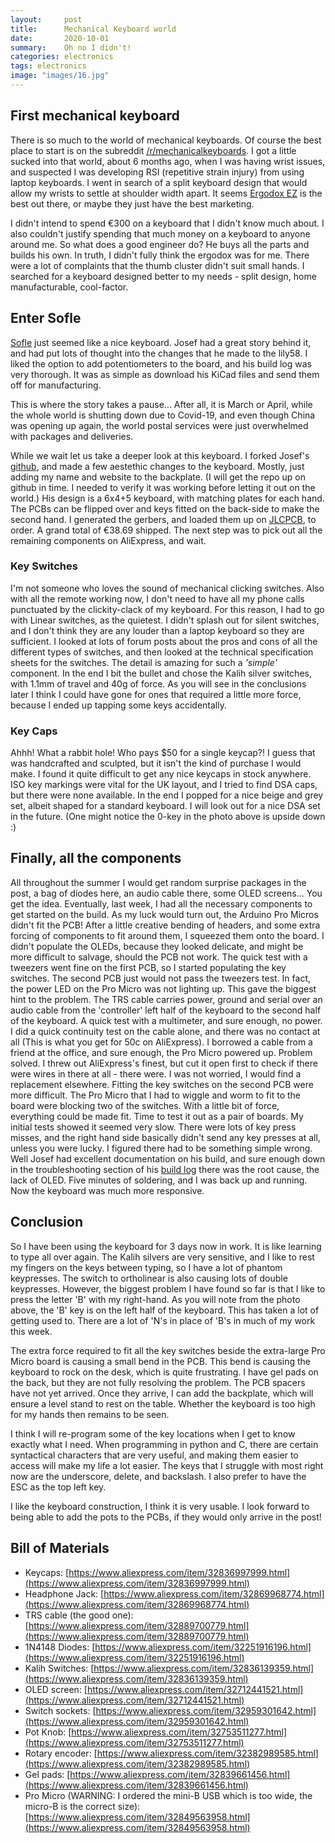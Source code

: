 ```yaml
---
layout:     post
title:      Mechanical Keyboard world
date:       2020-10-01
summary:    Oh no I didn't!
categories: electronics
tags: electronics
image: "images/16.jpg"
---
```


## First mechanical keyboard

There is so much to the world of mechanical keyboards. Of course the best place to start is on the subreddit [/r/mechanicalkeyboards](https://www.reddit.com/r/MechanicalKeyboards/). I got a little sucked into that world, about 6 months ago, when I was having wrist issues, and suspected I was developing RSI (repetitive strain injury) from using laptop keyboards. I went in search of a split keyboard design that would allow my wrists to settle at shoulder width apart. It seems [Ergodox EZ](https://ergodox-ez.com/) is the best out there, or maybe they just have the best marketing.

I didn't intend to spend €300 on a keyboard that I didn't know much about. I also couldn't justify spending that much money on a keyboard to anyone around me. So what does a good engineer do? He buys all the parts and builds his own. In truth, I didn't fully think the ergodox was for me. There were a lot of complaints that the thumb cluster didn't suit small hands. I searched for a keyboard designed better to my needs - split design, home manufacturable, cool-factor.

## Enter Sofle
[Sofle](https://josef-adamcik.cz/electronics/let-me-introduce-you-sofle-keyboard-split-keyboard-based-on-lily58.html) just seemed like a nice keyboard. Josef had a great story behind it, and had put lots of thought into the changes that he made to the lily58. I liked the option to add potentiometers to the board, and his build log was very thorough. It was as simple as download his KiCad files and send them off for manufacturing.

This is where the story takes a pause... After all, it is March or April, while the whole world is shutting down due to Covid-19, and even though China was opening up again, the world postal services were just overwhelmed with packages and deliveries.

While we wait let us take a deeper look at this keyboard. I forked Josef's [github](https://github.com/josefadamcik/SofleKeyboard), and made a few aestethic changes to the keyboard. Mostly, just adding my name and website to the backplate. (I will get the repo up on github in time. I needed to verify it was working before letting it out on the world.) His design is a 6x4+5 keyboard, with matching plates for each hand. The PCBs can be flipped over and keys fitted on the back-side to make the second hand. I generated the gerbers, and loaded them up on [JLCPCB](http://jlcpcb.com), to order. A grand total of €38.69 shipped. The next step was to pick out all the remaining components on AliExpress, and wait.

### Key Switches
I'm not someone who loves the sound of mechanical clicking switches. Also with all the remote working now, I don't need to have all my phone calls punctuated by the clickity-clack of my keyboard. For this reason, I had to go with Linear switches, as the quietest. I didn't splash out for silent switches, and I don't think they are any louder than a laptop keyboard so they are sufficient. I looked at lots of forum posts about the pros and cons of all the different types of switches, and then looked at the technical specification sheets for the switches. The detail is amazing for such a _'simple'_ component. In the end I bit the bullet and chose the Kalih silver switches, with 1.1mm of travel and 40g of force. As you will see in the conclusions later I think I could have gone for ones that required a little more force, because I ended up tapping some keys accidentally.

### Key Caps
Ahhh! What a rabbit hole! Who pays $50 for a single keycap?! I guess that was handcrafted and sculpted, but it isn't the kind of purchase I would make. I found it quite difficult to get any nice keycaps in stock anywhere. ISO key markings were vital for the UK layout, and I tried to find DSA caps, but there were none available. In the end I popped for a nice beige and grey set, albeit shaped for a standard keyboard. I will look out for a nice DSA set in the future. (One might notice the 0-key in the photo above is upside down :)

## Finally, all the components

All throughout the summer I would get random surprise packages in the post, a bag of diodes here, an audio cable there, some OLED screens... You get the idea. Eventually, last week, I had all the necessary components to get started on the build. As my luck would turn out, the Arduino Pro Micros didn't fit the PCB! After a little creative bending of headers, and some extra forcing of components to fit around them, I squeezed them onto the board. I didn't populate the OLEDs, because they looked delicate, and might be more difficult to salvage, should the PCB not work.
The quick test with a tweezers went fine on the first PCB, so I started populating the key switches. The second PCB just would not pass the tweezers test. In fact, the power LED on the Pro Micro was not lighting up. This gave the biggest hint to the problem. The TRS cable carries power, ground and serial over an audio cable from the 'controller' left half of the keyboard to the second half of the keyboard. A quick test with a multimeter, and sure enough, no power. I did a quick continuity test on the cable alone, and there was no contact at all (This is what you get for 50c on AliExpress). I borrowed a cable from a friend at the office, and sure enough, the Pro Micro powered up. Problem solved. I threw out AliExpress's finest, but cut it open first to check if there were wires in there at all - there were. I was not worried, I would find a replacement elsewhere.
Fitting the key switches on the second PCB were more difficult. The Pro Micro that I had to wiggle and worm to fit to the board were blocking two of the switches. With a little bit of force, everything could be made fit. Time to test it out as a pair of boards. My initial tests showed it seemed very slow. There were lots of key press misses, and the right hand side basically didn't send any key presses at all, unless you were lucky. I figured there had to be something simple wrong. Well Josef had excellent documentation on his build, and sure enough down in the troubleshooting section of his [build log](https://josef-adamcik.cz/electronics/soflekeyboard-build-log-and-build-guide.html) there was the root cause, the  lack of OLED. Five minutes of soldering, and I was back up and running. Now the keyboard was much more responsive.

## Conclusion
So I have been using the keyboard for 3 days now in work. It is like learning to type all over again. The Kalih silvers are very sensitive, and I like to rest my fingers on the keys between typing, so I have a lot of phantom keypresses. The switch to ortholinear is also causing lots of double keypresses. However, the biggest problem I have found so far is that I like to press the letter 'B' with my right-hand. As you will note from the photo above, the 'B' key is on the left half of the keyboard. This has taken a lot of getting used to. There are a lot of 'N's in place of 'B's in much of my work this week.

The extra force required to fit all the key switches beside the extra-large Pro Micro board is causing a small bend in the PCB. This bend is causing the keyboard to rock on the desk, which is quite frustrating. I have gel pads on the back, but they are not fully resolving the problem. The PCB spacers have not yet arrived. Once they arrive, I can add the backplate, which will ensure a level stand to rest on the table. Whether the keyboard is too high for my hands then remains to be seen.

I think I will re-program some of the key locations when I get to know exactly what I need. When programming in python and C, there are certain syntactical characters that are very useful, and making them easier to access will make my life a lot easier. The keys that I struggle with most right now are the underscore, delete, and backslash. I also prefer to have the ESC as the top left key. 

I like the keyboard construction, I think it is very usable. I look forward to being able to add the pots to the PCBs, if they would only arrive in the post!

## Bill of Materials
* Keycaps: [https://www.aliexpress.com/item/32836997999.html](https://www.aliexpress.com/item/32836997999.html)
* Headphone Jack: [https://www.aliexpress.com/item/32869968774.html](https://www.aliexpress.com/item/32869968774.html)
* TRS cable (the good one): [https://www.aliexpress.com/item/32889700779.html](https://www.aliexpress.com/item/32889700779.html)
* 1N4148 Diodes: [https://www.aliexpress.com/item/32251916196.html](https://www.aliexpress.com/item/32251916196.html)
* Kalih Switches: [https://www.aliexpress.com/item/32836139359.html](https://www.aliexpress.com/item/32836139359.html)
* OLED screen: [https://www.aliexpress.com/item/32712441521.html](https://www.aliexpress.com/item/32712441521.html)
* Switch sockets: [https://www.aliexpress.com/item/32959301642.html](https://www.aliexpress.com/item/32959301642.html)
* Pot Knob: [https://www.aliexpress.com/item/32753511277.html](https://www.aliexpress.com/item/32753511277.html)
* Rotary encoder: [https://www.aliexpress.com/item/32382989585.html](https://www.aliexpress.com/item/32382989585.html)
* Gel pads: [https://www.aliexpress.com/item/32839661456.html](https://www.aliexpress.com/item/32839661456.html)
* Pro Micro (WARNING: I ordered the mini-B USB which is too wide, the micro-B is the correct size): [https://www.aliexpress.com/item/32849563958.html](https://www.aliexpress.com/item/32849563958.html)

